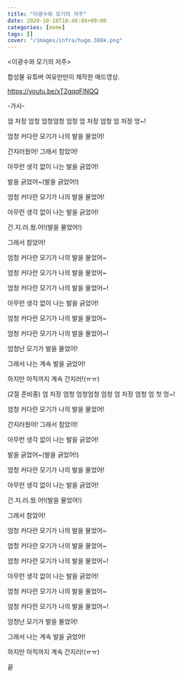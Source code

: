 ```yaml
---
title: "이광수와 모기의 저주"
date: 2020-10-18T18:48:04+09:00
categories: [meme]
tags: []
cover: "/images/infra/hugo.386k.png"
---
```

<이광수와 모기의 저주>

합성물 유튜버 여유만만이 제작한 매드영상.

https://youtu.be/xT2gqqFlNQQ


-가사-

엄 처정 엄청 엄청엄청 엄청 엄 처정 엄청 엄 처정 엉~!

엄청 커다란 모기가 나의 발을 물었어!

간지러웠어! 그래서 참았어!

아무런 생각 없이 나는 발을 긁었어!

발을 긁었어~(발을 긁었어!)

엄청 커다란 모기가 나의 발을 물었어!

아무런 생각 없이 나는 발을 긁었어!

간.지.러.웠.어!(발을 물었어!)

그래서 참았어!

엄청 커다란 모기가 나의 발을 물었어~

엄청 커다란 모기가 나의 발을 물었어~

엄청 커다란 모기가 나의 발을 물었어~!

아무런 생각 없이 나는 발을 긁었어!

엄청 커다란 모기가 나의 발을 물었어~

엄청 커다란 모기가 나의 발을 물었어~!

엄청난 모기가 발을 물었어!

그래서 나는 계속 발을 긁었어!

하지만 아직까지 계속 간지러!(ㅠㅠ)

(2절 준비중)
엄 처정 엄청 엄청엄청 엄청 엄 처정 엄청 엄 첫 엉~!

엄청 커다란 모기가 나의 발을 물었어!

간지러웠어! 그래서 참았어!

아무런 생각 없이 나는 발을 긁었어!

발을 긁었어~(발을 긁었어!)

엄청 커다란 모기가 나의 발을 물었어!

아무런 생각 없이 나는 발을 긁었어!

간.지.러.웠.어!(발을 물었어!)

그래서 참았어!

엄청 커다란 모기가 나의 발을 물었어~

엄청 커다란 모기가 나의 발을 물었어~

엄청 커다란 모기가 나의 발을 물었어~!

아무런 생각 없이 나는 발을 긁었어!

엄청 커다란 모기가 나의 발을 물었어~

엄청 커다란 모기가 나의 발을 물었어~!

엄청난 모기가 발을 물었어!

그래서 나는 계속 발을 긁었어!

하지만 아직까지 계속 간지러!(ㅠㅠ)

끝
